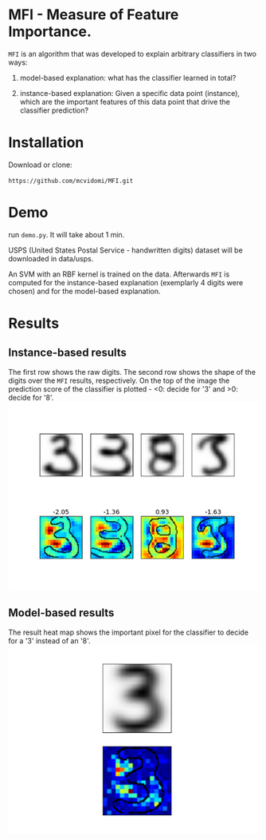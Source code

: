 # MFI - Measure of Feature Importance. 

`MFI` is an algorithm that was developed to explain arbitrary classifiers in two ways:

1. model-based explanation: what has the classifier learned in total?

2. instance-based explanation: Given a specific data point (instance), which are the important features of this data point that drive the classifier prediction?

# Installation
Download or clone:

`https://github.com/mcvidomi/MFI.git`

# Demo

run `demo.py`. It will take about 1 min.

USPS (United States Postal Service - handwritten digits) dataset will be downloaded in data/usps.

An SVM with an RBF kernel is trained on the data. Afterwards `MFI` is computed for the instance-based explanation (exemplarly 4 digits were chosen) and for the model-based explanation.

# Results

## Instance-based results
The first row shows the raw digits.
The second row shows the shape of the digits over the `MFI` results, respectively. On the top of the image the prediction score of the classifier is plotted - <0: decide for '3' and >0: decide for '8'.
![alt tag](/results/mfi_ibr.png)

## Model-based results

The result heat map shows the important pixel for the classifier to decide for a '3' instead of an '8'. 
![alt tag](/results/mfi_mbr.png)


